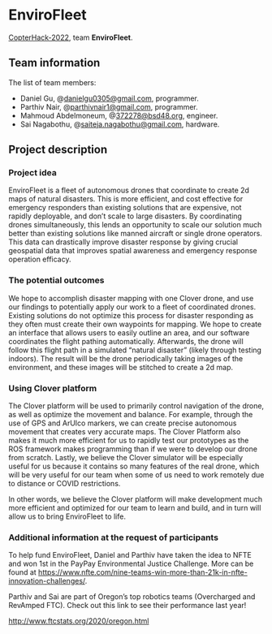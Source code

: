 # EnviroFleet

[CopterHack-2022](copterhack2022.md), team **EnviroFleet**.

## Team information

The list of team members:

* Daniel Gu, @danielgu0305@gmail.com, programmer.
* Parthiv Nair, @parthivnair1@gmail.com, programmer.
* Mahmoud Abdelmoneum, @372278@bsd48.org, engineer.
* Sai Nagabothu, @saiteja.nagabothu@gmail.com, hardware.

## Project description

### Project idea

EnviroFleet is a fleet of autonomous drones that coordinate to create 2d maps of natural disasters. This is more efficient, and cost effective for emergency responders than existing solutions that are expensive, not rapidly deployable, and don’t scale to large disasters. By coordinating drones simultaneously, this lends an opportunity to scale our solution much better than existing solutions like manned aircraft or single drone operators. This data can drastically improve disaster response by giving crucial geospatial data that improves spatial awareness and emergency response operation efficacy.

### The potential outcomes

We hope to accomplish disaster mapping with one Clover drone, and use our findings to potentially apply our work to a fleet of coordinated drones. Existing solutions do not optimize this process for disaster responding as they often must create their own waypoints for mapping. We hope to create an interface that allows users to easily outline an area, and our software coordinates the flight pathing automatically. Afterwards, the drone will follow this flight path in a simulated “natural disaster” (likely through testing indoors). The result will be the drone periodically taking images of the environment, and these images will be stitched to create a 2d map.

### Using Clover platform

The Clover platform will be used to primarily control navigation of the drone, as well as optimize the movement and balance. For example, through the use of GPS and ArUIco markers, we can create precise autonomous movement that creates very accurate maps. The Clover Platform also makes it much more efficient for us to rapidly test our prototypes as the ROS framework makes programming than if we were to develop our drone from scratch. Lastly, we believe the Clover simulator will be especially useful for us because it contains so many features of the real drone, which will be very useful for our team when some of us need to work remotely due to distance or COVID restrictions.

In other words, we believe the Clover platform will make development much more efficient and optimized for our team to learn and build, and in turn will allow us to bring EnviroFleet to life.

### Additional information at the request of participants

To help fund EnviroFleet, Daniel and Parthiv have taken the idea to NFTE and won 1st in the PayPay Environmental Justice Challenge. More can be found at https://www.nfte.com/nine-teams-win-more-than-21k-in-nfte-innovation-challenges/.

Parthiv and Sai are part of Oregon’s top robotics teams (Overcharged and RevAmped FTC). Check out this link to see their performance last year!

http://www.ftcstats.org/2020/oregon.html

